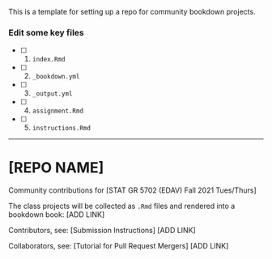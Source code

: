 This is a template for setting up a repo for community bookdown projects.

### Edit some key files

- [ ] 1. `index.Rmd`

- [ ] 2. `_bookdown.yml`

- [ ] 3. `_output.yml`

- [ ] 4. `assignment.Rmd`

- [ ] 5. `instructions.Rmd`

---

# [REPO NAME]

Community contributions for [STAT GR 5702 (EDAV) Fall 2021 Tues/Thurs]

The class projects will be collected as `.Rmd` files and rendered into a bookdown book: [ADD LINK]

Contributors, see: [Submission Instructions] [ADD LINK]

Collaborators, see: [Tutorial for Pull Request Mergers] [ADD LINK]
